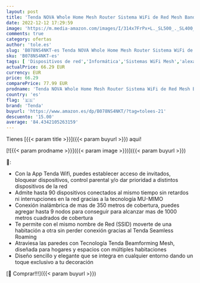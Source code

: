 ```yaml
---
layout: post
title: 'Tenda NOVA Whole Home Mesh Router Sistema WiFi de Red Mesh Banda Dual Cobertura hasta 350m²  Wave 2 802.11AC  MU-MIMO  Beamforming  Parent Control  Funciona con Alexa  MW6 2pack '
date: 2022-12-12 17:29:59
image: 'https://m.media-amazon.com/images/I/314x7FrPx+L._SL500_._SL400_.jpg'
comments: true
category: ofertas
author: 'tole.es'
slug: 'B078NS4NKT-es Tenda NOVA Whole Home Mesh Router Sistema WiFi de Red Mesh...'
sku: 'B078NS4NKT-es'
tags: [ 'Dispositivos de red','Informática','Sistemas WiFi Mesh','alexa','tenda','🇪🇸', ]
actualPrice: 66.29 EUR
currency: EUR
price: 66.29
comparePrice: 77.99 EUR
prodname: 'Tenda NOVA Whole Home Mesh Router Sistema WiFi de Red Mesh Banda Dual Cobertura hasta 350m²  Wave 2 802.11AC  MU-MIMO  Beamforming  Parent Control  Funciona con Alexa  MW6 2pack '
country: 'es'
flag: '🇪🇸'
brand: 'Tenda'
buyurl: 'https://www.amazon.es/dp/B078NS4NKT/?tag=tolees-21'
descuento: '15.00'
average: '84.4342105263159'
---
```


Tienes [{{< param title >}}]({{< param buyurl >}}) aqui!

[![{{< param prodname >}}]({{< param image >}})]({{< param buyurl >}})

🔎:

- Con la App Tenda Wifi, puedes establecer acceso de invitados, bloquear dispositivos, control parental y/o dar prioridad a distintos dispositivos de la red
- Admite hasta 90 dispositivos conectados al mismo tiempo sin retardos ni interrupciones en la red gracias a la tecnología MU-MIMO
- Conexión inalámbrica de mas de 350 metros de cobertura, puedes agregar hasta 9 nodos para conseguir para alcanzar mas de 1000 metros cuadrados de cobertura
- Te permite con el mismo nombre de Red (SSID) moverte de una habitación a otra sin perder conexión gracias al Tenda Seamless Roaming
- Atraviesa las paredes con Tecnología Tenda Beamforming Mesh, diseñada para hogares y espacios con múltiples habitaciones
- Diseño sencillo y elegante que se integra en cualquier entorno dando un toque exclusivo a tu decoración

[🛒 Comprar!!!]({{< param buyurl >}})
